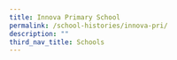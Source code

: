 ```yaml
---
title: Innova Primary School
permalink: /school-histories/innova-pri/
description: ""
third_nav_title: Schools
---
```


